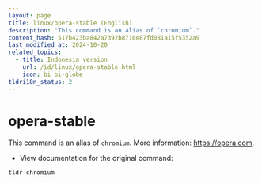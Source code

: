 ```yaml
---
layout: page
title: linux/opera-stable (English)
description: "This command is an alias of `chromium`."
content_hash: 517b423ba842a7392b8710e87fd081a15f5352a9
last_modified_at: 2024-10-20
related_topics:
  - title: Indonesia version
    url: /id/linux/opera-stable.html
    icon: bi bi-globe
tldri18n_status: 2
---
```

# opera-stable

This command is an alias of `chromium`.
More information: <https://opera.com>.

- View documentation for the original command:

`tldr chromium`
